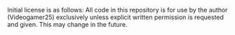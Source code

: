 Initial license is as follows:
All code in this repository is for use by the author (Videogamer25) exclusively unless explicit written permission is requested and given.  This may change in the future.
